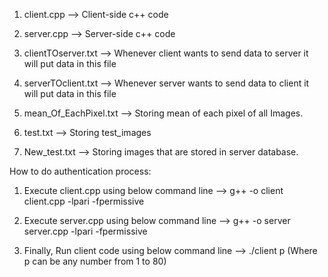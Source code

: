 1. client.cpp --> Client-side c++ code

2. server.cpp --> Server-side c++ code

3. clientTOserver.txt --> Whenever client wants to send data to server it will put data in this file

4. serverTOclient.txt --> Whenever server wants to send data to client it will put data in this file

5. mean_Of_EachPixel.txt --> Storing mean of each pixel of all Images.

6. test.txt --> Storing test_images

7. New_test.txt --> Storing images that are stored in server database.

How to do authentication process:

1) Execute client.cpp using below command line
--> g++ -o client client.cpp -lpari -fpermissive
	
2) Execute server.cpp using below command line
--> g++ -o server server.cpp -lpari -fpermissive
	
3) Finally, Run client code using below command line
--> ./client p           (Where p can be any number from 1 to 80)  
